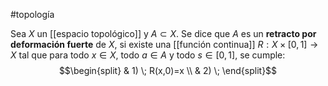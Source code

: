 #topología 

Sea $X$ un [[espacio topológico]] y $A \subset X$. Se dice que $A$ es un **retracto por deformación fuerte** de $X$, si existe una [[función continua]] $R: X \times [0,1] \rightarrow X$ tal que para todo $x \in X$, todo $a \in A$ y todo $s \in [0,1]$, se cumple:
$$\begin{split}
& 1) \; R(x,0)=x \\
& 2) \;
\end{split}$$
